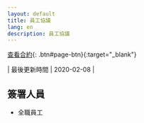 ```yaml
---
layout: default
title: 員工協議
lang: en
description: 員工協議
---
```




[查看合約](){: .btn#page-btn}{:target="_blank"}

| 最後更新時間 | 2020-02-08 |

## 簽署人員

* 全職員工